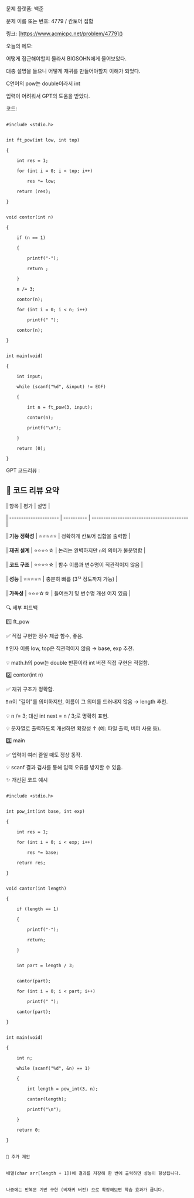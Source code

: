 문제 플랫폼: 백준

문제 이름 또는 번호: 4779 / 칸토어 집합

링크: [https://www.acmicpc.net/problem/4779]()

오늘의 메모:

어떻게 접근해야할지 몰라서 BIGSOHN에게 물어보았다.

대충 설명을 들으니 어떻게 재귀를 만들어야할지 이해가 되었다.

C언어의 pow는 double이라서 int

입력이 어려워서 GPT의 도움을 받았다.

코드:

```

#include <stdio.h>


int ft_pow(int low, int top)

{

    int res = 1;

    for (int i = 0; i < top; i++)

        res *= low;

    return (res);

}


void contor(int n)

{

    if (n == 1)

    {

        printf("-");

        return ;

    }

    n /= 3;

    contor(n);

    for (int i = 0; i < n; i++)

        printf(" ");

    contor(n);

}


int main(void)

{

    int input;

    while (scanf("%d", &input) != EOF)

    {

        int n = ft_pow(3, input);

        contor(n);

        printf("\n");

    }

    return (0);

}

```

GPT 코드리뷰 :

## 🧠 코드 리뷰 요약

| 항목                  | 평가       | 설명                                      |

| --------------------- | ---------- | ----------------------------------------- |

| **기능 정확성** | ⭐⭐⭐⭐⭐ | 정확하게 칸토어 집합을 출력함             |

| **재귀 설계**   | ⭐⭐⭐⭐☆ | 논리는 완벽하지만 `n`의 의미가 불분명함 |

| **코드 구조**   | ⭐⭐⭐⭐☆ | 함수 이름과 변수명이 직관적이지 않음      |

| **성능**        | ⭐⭐⭐⭐⭐ | 충분히 빠름 (3¹² 정도까지 가능)         |

| **가독성**      | ⭐⭐⭐☆☆ | 들여쓰기 및 변수명 개선 여지 있음         |

🔍 세부 피드백

1️⃣ ft_pow

✅ 직접 구현한 정수 제곱 함수, 좋음.

❗ 인자 이름 low, top은 직관적이지 않음 → base, exp 추천.

💡 math.h의 pow는 double 반환이라 int 버전 직접 구현은 적절함.

2️⃣ contor(int n)

✅ 재귀 구조가 정확함.

❗ n이 "길이"를 의미하지만, 이름이 그 의미를 드러내지 않음 → length 추천.

💡 n /= 3; 대신 int next = n / 3;로 명확히 표현.

💡 문자열로 출력하도록 개선하면 확장성 ↑ (예: 파일 출력, 버퍼 사용 등).

3️⃣ main

✅ 입력이 여러 줄일 때도 정상 동작.

💡 scanf 결과 검사를 통해 입력 오류를 방지할 수 있음.

✨ 개선된 코드 예시

```

#include <stdio.h>


int pow_int(int base, int exp)

{

    int res = 1;

    for (int i = 0; i < exp; i++)

        res *= base;

    return res;

}


void cantor(int length)

{

    if (length == 1)

    {

        printf("-");

        return;

    }


    int part = length / 3;


    cantor(part);

    for (int i = 0; i < part; i++)

        printf(" ");

    cantor(part);

}


int main(void)

{

    int n;

    while (scanf("%d", &n) == 1)

    {

        int length = pow_int(3, n);

        cantor(length);

        printf("\n");

    }

    return 0;

}


💭 추가 제안


배열(char arr[length + 1])에 결과를 저장해 한 번에 출력하면 성능이 향상됩니다.


나중에는 반복문 기반 구현 (비재귀 버전) 으로 확장해보면 학습 효과가 큽니다.

```
